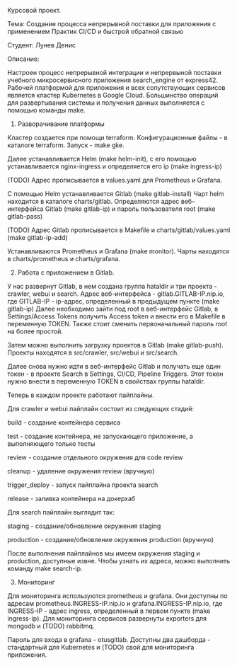Курсовой проект.

Тема: Создание процесса непрерывной поставки для приложения с применением Практик CI/CD и быстрой обратной связью

Студент: Лунев Денис

Описание:

Настроен процесс непрерывной интеграции и непрервыной поставки учебного микросервисного приложения search_engine от express42.
Рабочей платформой для приложения и всех сопутствующих сервисов является кластер Kubernetes в Google Cloud.
Большинство операций для развертывания системы и получения данных выполняется с помощью команды make.


1. Разворачивание платформы
 
Кластер создается при помощи terraform.
Конфигурационные файлы - в каталоге terraform. Запуск - make gke.

Далее устанавливается  Helm (make helm-init), с его помощью устанавливается nginx-ingress и определяется его ip (make ingress-ip)

(TODO) Адрес прописывается в values.yaml для Prometheus и Grafana.

С помощью Helm устанавливается Gitlab (make gitlab-install)
Чарт helm находится  в каталоге charts/gitlab. 
Определяются адрес веб-интерфейса Gitlab (make gitlab-ip) и пароль пользователя root (make gitlab-pass)

(TODO) Адрес Gitlab прописывается в Makefile и charts/gitlab/values.yaml  (make gitlab-ip-add)

Устанавливаются Prometheus и Grafana (make monitor).
Чарты находятся в charts/prometheus и charts/grafana.

2. Работа с приложением в Gitlab.

У нас развернут Gitlab, в нем создана группа hataldir и три проекта - crawler, webui и search. Адрес веб-интерфейса - gitlab.GITLAB-IP.nip.io, где GITLAB-IP - ip-адрес, определенный в предыдущем пункте (make gitlab-ip)
Далее необходимо зайти под root в веб-интерфейс Gitlab, в Settings/Access Tokens получить Access token и внести его в Makefile в переменную TOKEN. Также стоит сменить первоначальный пароль root на более простой.

Затем можно выполнить загрузку проектов в Gitlab (make gitlab-push).
Проекты находятся в src/crawler, src/webui и src/search.

Далее снова нужно идти в веб-интерфейс Gitlab и получать еще один токен - в проекте Search в Settings, CI/CD, Pipeline Triggers. Этот токен нужно внести в переменную TOKEN в свойствах группы hataldir.

Теперь в каждом проекте работают пайплайны.

Для crawler и webui пайплайн состоит из следующих стадий:

build - создание контейнера сервиса

test - создание контейнера, не запускающего приложение, а выполняющего только тесты

review - создание отдельного окружения для code review

cleanup - удаление окружения review (вручную)

trigger_deploy - запуск пайплайна проекта search

release - заливка контейнера на докерхаб
  
Для search пайплайн выглядит так:

staging - создание/обновление окружения staging

production - создание/обновление окружения production (вручную)

После выполнения пайплайнов мы имеем окружения staging и production, доступные извне. Чтобы узнать их адреса, можно выполнить команду make search-ip.

3. Мониторинг

Для мониторинга используются prometheus и grafana. Они доступны по адресам prometheus.INGRESS-IP.nip.io и grafana.INGRESS-IP.nip.io, где INGRESS-IP - адрес ingress, определенный в первом пункте (make ingress-ip).
Для мониторинга сервисов развернуты exporters для mongodb и (TODO) rabbitmq.

Пароль для входа в grafana - otusgitlab.
Доступны два дашборда - стандартный для Kubernetes и (TODO) свой для мониторинга приложения.
